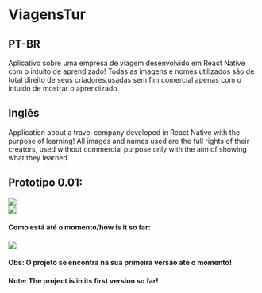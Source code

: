 # ViagensTur

<h2>PT-BR</h2>
Aplicativo sobre uma empresa de viagem desenvolvido em React Native com o intuito de aprendizado! Todas as imagens e nomes utilizados são de total direito de seus criadores,usadas sem fim comercial apenas com o intuido de mostrar o aprendizado.

<h2>Inglês</h2>
Application about a travel company developed in React Native with the purpose of learning! All images and names used are the full rights of their creators, used without commercial purpose only with the aim of showing what they learned.

<h2>Prototipo 0.01:</h2>
<img src = "https://i.imgur.com/qy1kzkk.png"/><br/>
<img src ="https://i.imgur.com/ZwoTF43.png"/><br/>

<h4>Como está até o momento/how is it so far:</h4>
<img src="https://i.imgur.com/e0UUYkJ.png"/>
  
 <h4>Obs: O projeto se encontra na sua primeira versão até o momento!</h4>
 <h4>Note: The project is in its first version so far!</h4>
 <br/>
